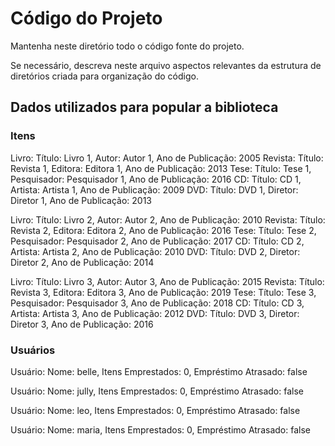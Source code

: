 # Código do Projeto

Mantenha neste diretório todo o código fonte do projeto.

Se necessário, descreva neste arquivo aspectos relevantes da estrutura de diretórios criada para organização do código.

## Dados utilizados para popular a biblioteca

### Itens

Livro: Título: Livro 1, Autor: Autor 1, Ano de Publicação: 2005
Revista: Título: Revista 1, Editora: Editora 1, Ano de Publicação: 2013
Tese: Título: Tese 1, Pesquisador: Pesquisador 1, Ano de Publicação: 2016
CD: Título: CD 1, Artista: Artista 1, Ano de Publicação: 2009
DVD: Título: DVD 1, Diretor: Diretor 1, Ano de Publicação: 2013

Livro: Título: Livro 2, Autor: Autor 2, Ano de Publicação: 2010
Revista: Título: Revista 2, Editora: Editora 2, Ano de Publicação: 2016
Tese: Título: Tese 2, Pesquisador: Pesquisador 2, Ano de Publicação: 2017
CD: Título: CD 2, Artista: Artista 2, Ano de Publicação: 2010
DVD: Título: DVD 2, Diretor: Diretor 2, Ano de Publicação: 2014

Livro: Título: Livro 3, Autor: Autor 3, Ano de Publicação: 2015
Revista: Título: Revista 3, Editora: Editora 3, Ano de Publicação: 2019
Tese: Título: Tese 3, Pesquisador: Pesquisador 3, Ano de Publicação: 2018
CD: Título: CD 3, Artista: Artista 3, Ano de Publicação: 2012
DVD: Título: DVD 3, Diretor: Diretor 3, Ano de Publicação: 2016

### Usuários

Usuário: Nome: belle, Itens Emprestados: 0, Empréstimo Atrasado: false

Usuário: Nome: jully, Itens Emprestados: 0, Empréstimo Atrasado: false

Usuário: Nome: leo, Itens Emprestados: 0, Empréstimo Atrasado: false

Usuário: Nome: maria, Itens Emprestados: 0, Empréstimo Atrasado: false
